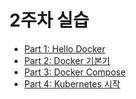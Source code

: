# 2주차 실습

- [Part 1: Hello Docker](PART1.md)
- [Part 2: Docker 기본기](PART2.md)
- [Part 3: Docker Compose](PART3.md)
- [Part 4: Kubernetes 시작](PART4.md)